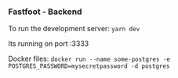 ### Fastfoot - Backend

To run the development server:
`yarn dev`

Its running on port :3333

Docker files:
`docker run --name some-postgres -e POSTGRES_PASSWORD=mysecretpassword -d postgres`
